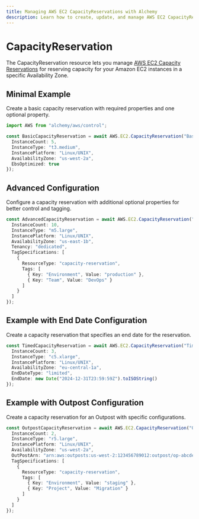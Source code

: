 ```yaml
---
title: Managing AWS EC2 CapacityReservations with Alchemy
description: Learn how to create, update, and manage AWS EC2 CapacityReservations using Alchemy Cloud Control.
---
```


# CapacityReservation

The CapacityReservation resource lets you manage [AWS EC2 Capacity Reservations](https://docs.aws.amazon.com/ec2/latest/userguide/) for reserving capacity for your Amazon EC2 instances in a specific Availability Zone.

## Minimal Example

Create a basic capacity reservation with required properties and one optional property.

```ts
import AWS from "alchemy/aws/control";

const BasicCapacityReservation = await AWS.EC2.CapacityReservation("BasicCapacityReservation", {
  InstanceCount: 5,
  InstanceType: "t3.medium",
  InstancePlatform: "Linux/UNIX",
  AvailabilityZone: "us-west-2a",
  EbsOptimized: true
});
```

## Advanced Configuration

Configure a capacity reservation with additional optional properties for better control and tagging.

```ts
const AdvancedCapacityReservation = await AWS.EC2.CapacityReservation("AdvancedCapacityReservation", {
  InstanceCount: 10,
  InstanceType: "m5.large",
  InstancePlatform: "Linux/UNIX",
  AvailabilityZone: "us-east-1b",
  Tenancy: "dedicated",
  TagSpecifications: [
    {
      ResourceType: "capacity-reservation",
      Tags: [
        { Key: "Environment", Value: "production" },
        { Key: "Team", Value: "DevOps" }
      ]
    }
  ]
});
```

## Example with End Date Configuration

Create a capacity reservation that specifies an end date for the reservation.

```ts
const TimedCapacityReservation = await AWS.EC2.CapacityReservation("TimedCapacityReservation", {
  InstanceCount: 3,
  InstanceType: "c5.xlarge",
  InstancePlatform: "Linux/UNIX",
  AvailabilityZone: "eu-central-1a",
  EndDateType: "limited",
  EndDate: new Date("2024-12-31T23:59:59Z").toISOString()
});
```

## Example with Outpost Configuration

Create a capacity reservation for an Outpost with specific configurations.

```ts
const OutpostCapacityReservation = await AWS.EC2.CapacityReservation("OutpostCapacityReservation", {
  InstanceCount: 2,
  InstanceType: "r5.large",
  InstancePlatform: "Linux/UNIX",
  AvailabilityZone: "us-west-2a",
  OutPostArn: "arn:aws:outposts:us-west-2:123456789012:outpost/op-abcdefgh",
  TagSpecifications: [
    {
      ResourceType: "capacity-reservation",
      Tags: [
        { Key: "Environment", Value: "staging" },
        { Key: "Project", Value: "Migration" }
      ]
    }
  ]
});
```